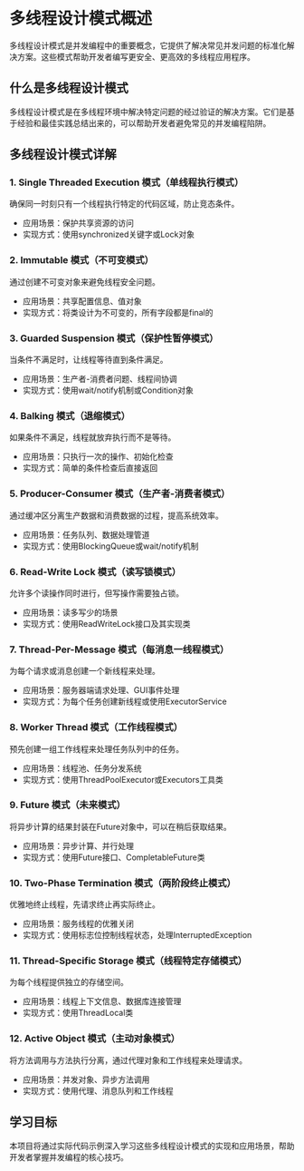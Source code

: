 # 多线程设计模式概述

多线程设计模式是并发编程中的重要概念，它提供了解决常见并发问题的标准化解决方案。这些模式帮助开发者编写更安全、更高效的多线程应用程序。

## 什么是多线程设计模式

多线程设计模式是在多线程环境中解决特定问题的经过验证的解决方案。它们是基于经验和最佳实践总结出来的，可以帮助开发者避免常见的并发编程陷阱。

## 多线程设计模式详解

### 1. Single Threaded Execution 模式（单线程执行模式）
确保同一时刻只有一个线程执行特定的代码区域，防止竞态条件。
- 应用场景：保护共享资源的访问
- 实现方式：使用synchronized关键字或Lock对象

### 2. Immutable 模式（不可变模式）
通过创建不可变对象来避免线程安全问题。
- 应用场景：共享配置信息、值对象
- 实现方式：将类设计为不可变的，所有字段都是final的

### 3. Guarded Suspension 模式（保护性暂停模式）
当条件不满足时，让线程等待直到条件满足。
- 应用场景：生产者-消费者问题、线程间协调
- 实现方式：使用wait/notify机制或Condition对象

### 4. Balking 模式（退缩模式）
如果条件不满足，线程就放弃执行而不是等待。
- 应用场景：只执行一次的操作、初始化检查
- 实现方式：简单的条件检查后直接返回

### 5. Producer-Consumer 模式（生产者-消费者模式）
通过缓冲区分离生产数据和消费数据的过程，提高系统效率。
- 应用场景：任务队列、数据处理管道
- 实现方式：使用BlockingQueue或wait/notify机制

### 6. Read-Write Lock 模式（读写锁模式）
允许多个读操作同时进行，但写操作需要独占锁。
- 应用场景：读多写少的场景
- 实现方式：使用ReadWriteLock接口及其实现类

### 7. Thread-Per-Message 模式（每消息一线程模式）
为每个请求或消息创建一个新线程来处理。
- 应用场景：服务器端请求处理、GUI事件处理
- 实现方式：为每个任务创建新线程或使用ExecutorService

### 8. Worker Thread 模式（工作线程模式）
预先创建一组工作线程来处理任务队列中的任务。
- 应用场景：线程池、任务分发系统
- 实现方式：使用ThreadPoolExecutor或Executors工具类

### 9. Future 模式（未来模式）
将异步计算的结果封装在Future对象中，可以在稍后获取结果。
- 应用场景：异步计算、并行处理
- 实现方式：使用Future接口、CompletableFuture类

### 10. Two-Phase Termination 模式（两阶段终止模式）
优雅地终止线程，先请求终止再实际终止。
- 应用场景：服务线程的优雅关闭
- 实现方式：使用标志位控制线程状态，处理InterruptedException

### 11. Thread-Specific Storage 模式（线程特定存储模式）
为每个线程提供独立的存储空间。
- 应用场景：线程上下文信息、数据库连接管理
- 实现方式：使用ThreadLocal类

### 12. Active Object 模式（主动对象模式）
将方法调用与方法执行分离，通过代理对象和工作线程来处理请求。
- 应用场景：并发对象、异步方法调用
- 实现方式：使用代理、消息队列和工作线程

## 学习目标

本项目将通过实际代码示例深入学习这些多线程设计模式的实现和应用场景，帮助开发者掌握并发编程的核心技巧。